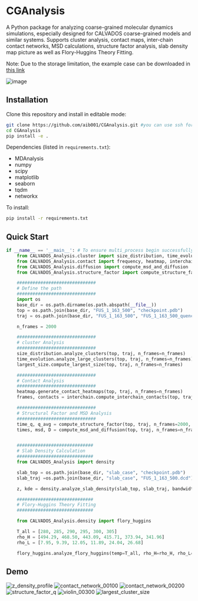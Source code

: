 # CGAnalysis

A Python package for analyzing coarse-grained molecular dynamics simulations, especially designed for CALVADOS coarse-grained models and similar systems.
Supports cluster analysis, contact maps, inter-chain contact networks, MSD calculations, structure factor analysis, slab density map picture as well as Flory-Huggins Theory Fitting.

Note: Due to the storage limitation, the example case can be downloaded in [this link](http://ug.link/DXP4800PLUS-7C5/filemgr/share-download/?id=04f0522372ce443f93a8aa6d1ecd0d1b)

![image](https://github.com/user-attachments/assets/97f6e761-5773-4e26-bebb-0c149b32ed4e)

## Installation

Clone this repository and install in editable mode:

````bash
git clone https://github.com/aib001/CGAnalysis.git #you can use ssh for a quicker fetch
cd CGAnalysis
pip install -e .
````

Dependencies (listed in `requirements.txt`):

- MDAnalysis
- numpy
- scipy
- matplotlib
- seaborn
- tqdm
- networkx

To install:

````bash
pip install -r requirements.txt
````

## Quick Start

```python
if __name__ == '__main__': # To ensure multi_process begin successfully, the code should run under '__main__'
    from CALVADOS_Analysis.cluster import size_distribution, time_evolution, largest_size
    from CALVADOS_Analysis.contact import frequency, heatmap, interchain
    from CALVADOS_Analysis.diffusion import compute_msd_and_diffusion
    from CALVADOS_Analysis.structure_factor import compute_structure_factor

    ##############################
    # Define the path
    ##############################
    import os
    base_dir = os.path.dirname(os.path.abspath(__file__))
    top = os.path.join(base_dir, "FUS_1_163_500", "checkpoint.pdb")
    traj = os.path.join(base_dir, "FUS_1_163_500", "FUS_1_163_500_quench_quench.dcd")

    n_frames = 2000

    ##############################
    # cluster Analysis
    ##############################
    size_distribution.analyze_clusters(top, traj, n_frames=n_frames)
    time_evolution.analyze_large_clusters(top, traj, n_frames=n_frames)
    largest_size.compute_largest_size(top, traj, n_frames=n_frames)

    ##############################
    # Contact Analysis
    ##############################
    heatmap.generate_contact_heatmaps(top, traj, n_frames=n_frames)
    frames, contacts = interchain.compute_interchain_contacts(top, traj, n_frames=n_frames)

    ##############################
    # Structural Factor and MSD Analysis
    ##############################
    time_q, q_avg = compute_structure_factor(top, traj, n_frames=2000, n_windows=200, num_grid=32, n_workers=15)
    times, msd, D = compute_msd_and_diffusion(top, traj, n_frames=n_frames, n_workers=20)


    #############################
    # Slab Density Calculation
    #############################
    from CALVADOS_Analysis import density

    slab_top = os.path.join(base_dir, "slab_case", "checkpoint.pdb")
    slab_traj =os.path.join(base_dir, "slab_case", "FUS_1_163_500.dcd")

    z, kde = density.analyze_slab_density(slab_top, slab_traj, bandwidth=5.0, last_n_frames=200, n_workers=10)

    #############################
    # Flory-Huggins Theory Fitting
    #############################

    from CALVADOS_Analysis.density import flory_huggins

    T_all = [280, 285, 290, 295, 300, 305]
    rho_H = [494.29, 468.50, 443.09, 415.71, 373.94, 341.96]
    rho_L = [7.95, 9.39, 12.05, 11.89, 24.04, 26.68]

    flory_huggins.analyze_flory_huggins(temp=T_all, rho_H=rho_H, rho_L=rho_L, rho_protein=900)


```

## Demo
![z_density_profile](https://github.com/user-attachments/assets/552475fb-0599-4fc6-b2fd-25f642ba7070)
![contact_network_00100](https://github.com/user-attachments/assets/9dd4e0f6-8f2d-4e6e-84b3-6517ea2f62d9)
![contact_network_00200](https://github.com/user-attachments/assets/c45a423c-1787-4a88-8cb1-8b8565231742)
![structure_factor_q](https://github.com/user-attachments/assets/646407be-1d7f-45a3-a9f1-031e2e391573)
![violin_00300](https://github.com/user-attachments/assets/a260b71d-1066-4c0f-bea9-7890315a8ff2)
![largest_cluster_size](https://github.com/user-attachments/assets/1c9232a2-d89d-4055-8e99-f3895597df77)



